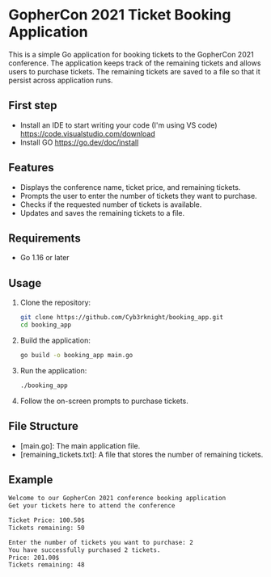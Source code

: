 # GopherCon 2021 Ticket Booking Application

This is a simple Go application for booking tickets to the GopherCon 2021 conference. The application keeps track of the remaining tickets and allows users to purchase tickets. The remaining tickets are saved to a file so that it persist across application runs.

## First step
- Install an IDE to start writing your code (I'm using VS code)
https://code.visualstudio.com/download
- Install GO 
https://go.dev/doc/install

## Features

- Displays the conference name, ticket price, and remaining tickets.
- Prompts the user to enter the number of tickets they want to purchase.
- Checks if the requested number of tickets is available.
- Updates and saves the remaining tickets to a file.

## Requirements

- Go 1.16 or later

## Usage

1. Clone the repository:
    ```sh
    git clone https://github.com/Cyb3rknight/booking_app.git
    cd booking_app
    ```

2. Build the application:
    ```sh
    go build -o booking_app main.go
    ```

3. Run the application:
    ```sh
    ./booking_app
    ```

4. Follow the on-screen prompts to purchase tickets.

## File Structure

- [main.go]: The main application file.
- [remaining_tickets.txt]: A file that stores the number of remaining tickets.

## Example

```sh
Welcome to our GopherCon 2021 conference booking application
Get your tickets here to attend the conference

Ticket Price: 100.50$
Tickets remaining: 50

Enter the number of tickets you want to purchase: 2
You have successfully purchased 2 tickets.
Price: 201.00$
Tickets remaining: 48
